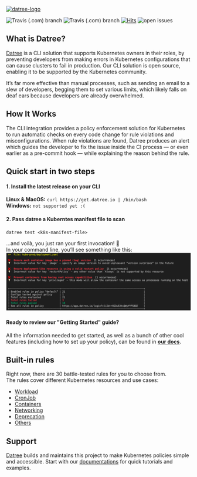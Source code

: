 [![datree-logo](https://raw.githubusercontent.com/datreeio/datree/main/images/datree_LOGO-180px.png)](#) 

![Travis (.com) branch](https://img.shields.io/travis/com/datreeio/datree/staging?label=build-staging)
![Travis (.com) branch](https://img.shields.io/travis/com/datreeio/datree/main?label=build-main)
[![Hits](https://hits.seeyoufarm.com/api/count/incr/badge.svg?url=https%3A%2F%2Fgithub.com%2Fdatreeio%2Fdatree&count_bg=%2379C83D&title_bg=%23555555&icon=github.svg&icon_color=%23E7E7E7&title=views+%28today+%2F+total%29&edge_flat=false)](https://hits.seeyoufarm.com)
![open issues](https://img.shields.io/github/issues-raw/datreeio/datree)

## What is Datree?
[Datree](https://datree.io/?utm_source=github&utm_medium=organic_oss) is a CLI solution that supports Kubernetes owners in their roles, by preventing developers from making errors in Kubernetes configurations that can cause clusters to fail in production. Our CLI solution is open source, enabling it to be supported by the Kubernetes community.  

It’s far more effective than manual processes, such as sending an email to a slew of developers, begging them to set various limits, which likely falls on deaf ears because developers are already overwhelmed.

## How It Works
The CLI integration provides a policy enforcement solution for Kubernetes to run automatic checks on every code change for rule violations and misconfigurations. When rule violations are found, Datree produces an alert which guides the developer to fix the issue inside the CI process — or even earlier as a pre-commit hook — while explaining the reason behind the rule.

## Quick start in two steps
#### 1. Install the latest release on your CLI  
**Linux & MacOS:** ``curl https://get.datree.io | /bin/bash``  
**Windows:** ``not supported yet :(``  

#### 2. Pass datree a Kuberntes manifest file to scan
``datree test <k8s-manifest-file>``  

...and voilà, you just ran your first invocation! 🥳    
In your command line, you’ll see something like this: 
[![datree-cli-output](https://raw.githubusercontent.com/datreeio/datree/main/images/CLI-output.png)](#) 

#### Ready to review our "Getting Started" guide?
All the information needed to get started, as well as a bunch of other cool features (including how to set up your policy), can be found in [**our docs**](https://hub.datree.io/getting-started/?utm_source=github&utm_medium=organic_oss).

## Built-in rules
Right now, there are 30 battle-tested rules for you to choose from.    
The rules cover different Kubernetes resources and use cases:
* [Workload](https://hub.datree.io/workload/?utm_source=github&utm_medium=organic_oss)
* [CronJob](https://hub.datree.io/cronjob/?utm_source=github&utm_medium=organic_oss)
* [Containers](https://hub.datree.io/containers/?utm_source=github&utm_medium=organic_oss)
* [Networking](https://hub.datree.io/networking/?utm_source=github&utm_medium=organic_oss)
* [Deprecation](https://hub.datree.io/deprecation/?utm_source=github&utm_medium=organic_oss)
* [Others](https://hub.datree.io/other/?utm_source=github&utm_medium=organic_oss)

## Support

[Datree](https://datree.io/?utm_source=github&utm_medium=organic_oss) builds and maintains this project to make Kubernetes policies simple and accessible. Start with our [documentations](https://hub.datree.io/?utm_source=github&utm_medium=organic_oss) for quick tutorials and examples.
